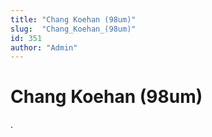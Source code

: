 ```yaml
---
title: "Chang Koehan (98um)"
slug:  "Chang_Koehan_(98um)"
id: 351
author: "Admin"
---
```


# Chang Koehan (98um)

.
